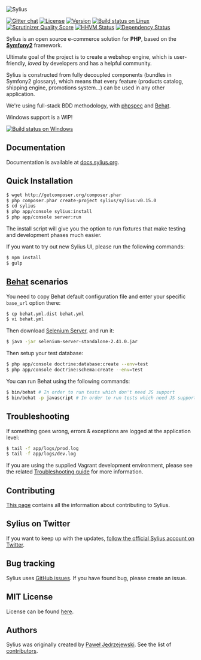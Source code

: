 ![Sylius](https://dl.dropboxusercontent.com/u/46579820/sylius-logo.jpg)

[![Gitter chat](https://badges.gitter.im/Sylius/Sylius.png)](https://gitter.im/Sylius/Sylius)
[![License](https://img.shields.io/packagist/l/Sylius/Sylius.svg)](https://packagist.org/packages/sylius/sylius)
[![Version](https://img.shields.io/packagist/v/Sylius/Sylius.svg)](https://packagist.org/packages/sylius/sylius)
[![Build status on Linux](https://img.shields.io/travis/Sylius/Sylius/master.svg)](http://travis-ci.org/Sylius/Sylius)
[![Scrutinizer Quality Score](https://img.shields.io/scrutinizer/g/Sylius/Sylius.svg)](https://scrutinizer-ci.com/g/Sylius/Sylius/)
[![HHVM Status](https://img.shields.io/hhvm/Sylius/Sylius.svg)](http://hhvm.h4cc.de/package/sylius/sylius)
[![Dependency Status](https://www.versioneye.com/php/sylius:sylius/badge.svg)](https://www.versioneye.com/php/sylius:sylius)

Sylius is an open source e-commerce solution for **PHP**, based on the [**Symfony2**](http://symfony.com) framework.

Ultimate goal of the project is to create a webshop engine, which is user-friendly, *loved* by developers and has a helpful community.

Sylius is constructed from fully decoupled components (bundles in Symfony2 glossary), which means that every feature (products catalog, shipping engine, promotions system...) can be used in any other application. 

We're using full-stack BDD methodology, with [phpspec](http://phpspec.net) and [Behat](http://behat.org).

Windows support is a WIP! 

[![Build status on Windows](https://img.shields.io/appveyor/ci/pjedrzejewski/sylius.svg)](https://ci.appveyor.com/project/pjedrzejewski/sylius/branch/master)

Documentation
-------------

Documentation is available at [docs.sylius.org](http://docs.sylius.org).

Quick Installation
------------------

```bash
$ wget http://getcomposer.org/composer.phar
$ php composer.phar create-project sylius/sylius:v0.15.0
$ cd sylius
$ php app/console sylius:install
$ php app/console server:run
```

The install script will give you the option to run fixtures that make testing and development phases much easier.

If you want to try out new Sylius UI, please run the following commands:

```bash
$ npm install 
$ gulp
```

[Behat](http://behat.org) scenarios
-----------------------------------

You need to copy Behat default configuration file and enter your specific ``base_url``
option there:

```bash
$ cp behat.yml.dist behat.yml
$ vi behat.yml
```

Then download [Selenium Server](http://seleniumhq.org/download/), and run it:

```bash
$ java -jar selenium-server-standalone-2.41.0.jar
```

Then setup your test database:

```bash
$ php app/console doctrine:database:create --env=test
$ php app/console doctrine:schema:create --env=test
```

You can run Behat using the following commands:

```bash
$ bin/behat # In order to run tests which don't need JS support
$ bin/behat -p javascript # In order to run tests which need JS support
```

Troubleshooting
---------------

If something goes wrong, errors & exceptions are logged at the application level:

```bash
$ tail -f app/logs/prod.log
$ tail -f app/logs/dev.log
```

If you are using the supplied Vagrant development environment, please see the related [Troubleshooting guide](vagrant/README.md#Troubleshooting) for more information.

Contributing
------------

[This page](http://docs.sylius.org/en/latest/contributing/index.html) contains all the information about contributing to Sylius.

Sylius on Twitter
-----------------

If you want to keep up with the updates, [follow the official Sylius account on Twitter](http://twitter.com/Sylius).

Bug tracking
------------

Sylius uses [GitHub issues](https://github.com/Sylius/Sylius/issues).
If you have found bug, please create an issue.

MIT License
-----------

License can be found [here](https://github.com/Sylius/Sylius/blob/master/LICENSE).

Authors
-------

Sylius was originally created by [Paweł Jędrzejewski](http://pjedrzejewski.com).
See the list of [contributors](https://github.com/Sylius/Sylius/contributors).
